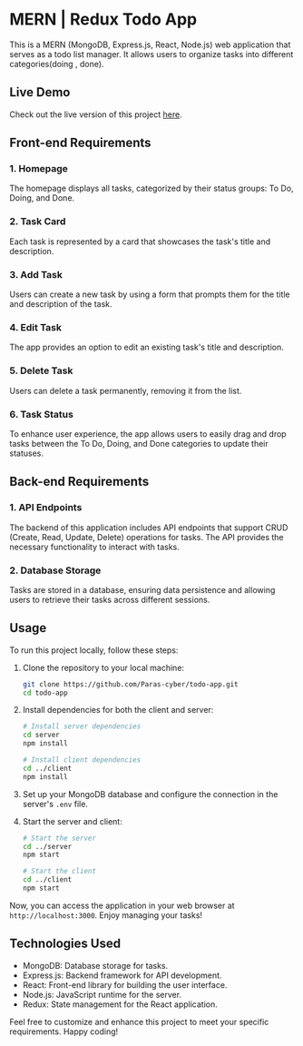 # MERN | Redux Todo App

This is a MERN (MongoDB, Express.js, React, Node.js) web application that serves as a todo list manager. It allows users to organize tasks into different categories(doing , done).

## Live Demo

Check out the live version of this project [here](https://todo-app-16k.pages.dev/).

## Front-end Requirements

### 1. Homepage
The homepage displays all tasks, categorized by their status groups: To Do, Doing, and Done.

### 2. Task Card
Each task is represented by a card that showcases the task's title and description.

### 3. Add Task
Users can create a new task by using a form that prompts them for the title and description of the task.

### 4. Edit Task
The app provides an option to edit an existing task's title and description.

### 5. Delete Task
Users can delete a task permanently, removing it from the list.

### 6. Task Status
To enhance user experience, the app allows users to easily drag and drop tasks between the To Do, Doing, and Done categories to update their statuses.

## Back-end Requirements

### 1. API Endpoints
The backend of this application includes API endpoints that support CRUD (Create, Read, Update, Delete) operations for tasks. The API provides the necessary functionality to interact with tasks.

### 2. Database Storage
Tasks are stored in a database, ensuring data persistence and allowing users to retrieve their tasks across different sessions.

## Usage

To run this project locally, follow these steps:

1. Clone the repository to your local machine:

   ```bash
   git clone https://github.com/Paras-cyber/todo-app.git
   cd todo-app
   ```

2. Install dependencies for both the client and server:

   ```bash
   # Install server dependencies
   cd server
   npm install

   # Install client dependencies
   cd ../client
   npm install
   ```

3. Set up your MongoDB database and configure the connection in the server's `.env` file.

4. Start the server and client:

   ```bash
   # Start the server
   cd ../server
   npm start

   # Start the client
   cd ../client
   npm start
   ```

Now, you can access the application in your web browser at `http://localhost:3000`. Enjoy managing your tasks!

## Technologies Used

- MongoDB: Database storage for tasks.
- Express.js: Backend framework for API development.
- React: Front-end library for building the user interface.
- Node.js: JavaScript runtime for the server.
- Redux: State management for the React application.

Feel free to customize and enhance this project to meet your specific requirements. Happy coding!
